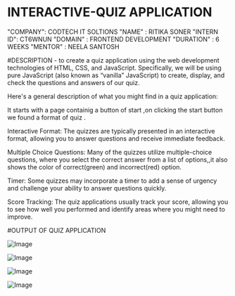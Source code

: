 # INTERACTIVE-QUIZ APPLICATION

"COMPANY": CODTECH IT SOLTIONS
"NAME"  : RITIKA SONER
"INTERN ID": CT6WNUN
"DOMAIN" : FRONTEND DEVELOPMENT
"DURATION" : 6 WEEKS
"MENTOR" : NEELA SANTOSH


#DESCRIPTION - to create a quiz application using the web development technologies of HTML, CSS, and JavaScript. Specifically, we will be using pure JavaScript (also known as “vanilla” JavaScript) to create, display, and check the questions and answers of our quiz. 

Here's a general description of what you might find in a  quiz application:

It starts with a page containig a button of start ,on clicking the start button we found a format of quiz .

Interactive Format: The quizzes are typically presented in an interactive format, allowing you to answer questions and receive immediate feedback.

Multiple Choice Questions: Many of the quizzes utilize multiple-choice questions, where you select the correct answer from a list of options,,it also shows the color of correct(green) and incorrect(red) option.

Timer: Some quizzes may incorporate a timer to add a sense of urgency and challenge your ability to answer questions quickly.

Score Tracking: The quiz applications usually track your score, allowing you to see how well you performed and identify areas where you might need to improve.

#OUTPUT OF QUIZ APPLICATION

![Image](https://github.com/user-attachments/assets/1fa32449-999b-4f59-a9ca-f4c4cb0225a1)

![Image](https://github.com/user-attachments/assets/9155eb4a-97a7-45e1-89f0-ac3bb800c864)

![Image](https://github.com/user-attachments/assets/097ca79d-c750-4cc8-97e4-9c4ee926ee9b)

![Image](https://github.com/user-attachments/assets/c0b7f801-ab18-44dc-8294-b8651ac89120)
